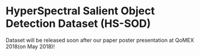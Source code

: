 # HyperSpectral Salient Object Detection Dataset (HS-SOD)

Dataset will be released soon after our paper poster presentation at QoMEX 2018(on May 2018)!
